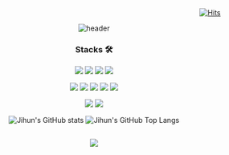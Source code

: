 <div align = "right">
  
##
[![Hits](https://hits.seeyoufarm.com/api/count/incr/badge.svg?url=https%3A%2F%2Fgithub.com%2Fjihun1215%2Fhit-counter&count_bg=%2342D392&title_bg=%23555555&icon=github.svg&icon_color=%23FFFFFF&title=Hi&edge_flat=false)](https://hits.seeyoufarm.com)

</div>

<div align = "center">
  
![header](https://capsule-render.vercel.app/api?type=Cylinder&color=timeGradient&text=Welcome%20to%20Jihun's%20GitHub%20👋&animation=twinkling&fontSize=35&fontAlignY=50&fontAlign=50&height=200)

</div>


<div align = "center">



### Stacks 🛠️

<p> 
<img src="https://img.shields.io/badge/HTML5-E34F26?style=for-the-badge&logo=HTML5&logoColor=white">
<img src="https://img.shields.io/badge/CSS3-1572B6?style=for-the-badge&logo=CSS3&logoColor=white">
<img src="https://img.shields.io/badge/JavaScript-F7DF1E?style=for-the-badge&logo=JavaScript&logoColor=white">
<img src="https://img.shields.io/badge/typescript-3178C6?style=for-the-badge&logo=typescript&logoColor=white">
</p>

<p>
<img src="https://img.shields.io/badge/React-61DAFB?style=for-the-badge&logo=React&logoColor=white">
<img src="https://img.shields.io/badge/styledcomponents-DB7093?style=for-the-badge&logo=Styledcomponents&logoColor=white">
<img src="https://img.shields.io/badge/Redux-764ABC?style=for-the-badge&logo=Redux&logoColor=white">
<img src="https://img.shields.io/badge/recoil-3578E5?style=for-the-badge&logo=recoil&logoColor=white">
<img src="https://img.shields.io/badge/ReactQuery-FF4154?style=for-the-badge&logo=ReactQuery&logoColor=white">
</p>

<p>  
<img src="https://img.shields.io/badge/github-181717?style=for-the-badge&logo=github&logoColor=white">
<img src="https://img.shields.io/badge/Git-F05032?style=for-the-badge&logo=Git&logoColor=white">
</p>



</div>

<div align = "center">

  ![Jihun's GitHub stats](https://github-readme-stats.vercel.app/api?username=jirune01&include_all_commits=false&theme=nord&hide_border=true&count_private=true)
  ![Jihun's GitHub Top Langs](https://github-readme-stats.vercel.app/api/top-langs/?username=jirune01&layout=compact)


</div>



##

<div align = "center">

<img src="https://github-readme-activity-graph.vercel.app/graph?username=jirune01&theme=react" />

</div>


